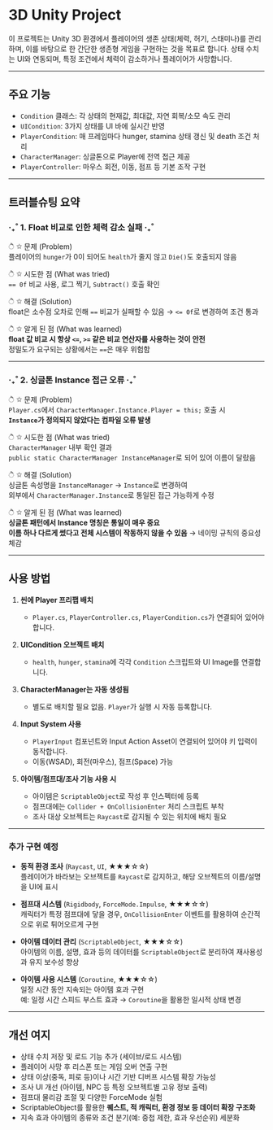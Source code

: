 # 3D Unity Project

이 프로젝트는 Unity 3D 환경에서 플레이어의 생존 상태(체력, 허기, 스태미나)를 관리하며, 
이를 바탕으로 한 간단한 생존형 게임을 구현하는 것을 목표로 합니다.
상태 수치는 UI와 연동되며, 특정 조건에서 체력이 감소하거나 플레이어가 사망합니다.

---

## 주요 기능

- `Condition` 클래스: 각 상태의 현재값, 최대값, 자연 회복/소모 속도 관리
- `UICondition`: 3가지 상태를 UI 바에 실시간 반영
- `PlayerCondition`: 매 프레임마다 hunger, stamina 상태 갱신 및 death 조건 처리
- `CharacterManager`: 싱글톤으로 Player에 전역 접근 제공
- `PlayerController`: 마우스 회전, 이동, 점프 등 기본 조작 구현

---

##  트러블슈팅 요약

### ‧₊˚ 1. Float 비교로 인한 체력 감소 실패 ‧₊˚

  ੈ ✩  문제 (Problem)  
  플레이어의 `hunger`가 0이 되어도 `health`가 줄지 않고 `Die()`도 호출되지 않음

  ੈ ✩  시도한 점 (What was tried)  
  `== 0f` 비교 사용, 로그 찍기, `Subtract()` 호출 확인

  ੈ ✩  해결 (Solution)  
  float은 소수점 오차로 인해 `==` 비교가 실패할 수 있음 → `<= 0f`로 변경하여 조건 통과

  ੈ ✩  알게 된 점 (What was learned)  
  **float 값 비교 시 항상 `<=`, `>=` 같은 비교 연산자를 사용하는 것이 안전**  
  정밀도가 요구되는 상황에서는 `==`은 매우 위험함

---

### ‧₊˚ 2. 싱글톤 Instance 접근 오류 ‧₊˚

  ੈ ✩  문제 (Problem)  
  `Player.cs`에서 `CharacterManager.Instance.Player = this;` 호출 시  
  **`Instance`가 정의되지 않았다는 컴파일 오류 발생**

  ੈ ✩  시도한 점 (What was tried)  
  `CharacterManager` 내부 확인 결과  
  `public static CharacterManager InstanceManager`로 되어 있어 이름이 달랐음

  ੈ ✩  해결 (Solution)  
  싱글톤 속성명을 `InstanceManager` → `Instance`로 변경하여  
  외부에서 `CharacterManager.Instance`로 통일된 접근 가능하게 수정

  ੈ ✩  알게 된 점 (What was learned)  
  **싱글톤 패턴에서 Instance 명칭은 통일이 매우 중요**  
  **이름 하나 다르게 썼다고 전체 시스템이 작동하지 않을 수 있음** → 네이밍 규칙의 중요성 체감

---

##  사용 방법

1. **씬에 Player 프리팹 배치**
   - `Player.cs`, `PlayerController.cs`, `PlayerCondition.cs`가 연결되어 있어야 합니다.
   
2. **UICondition 오브젝트 배치**
   - `health`, `hunger`, `stamina`에 각각 `Condition` 스크립트와 UI Image를 연결합니다.

3. **CharacterManager는 자동 생성됨**
   - 별도로 배치할 필요 없음. `Player`가 실행 시 자동 등록합니다.

4. **Input System 사용**
   - `PlayerInput` 컴포넌트와 Input Action Asset이 연결되어 있어야 키 입력이 동작합니다.
   - 이동(WSAD), 회전(마우스), 점프(Space) 가능

5. **아이템/점프대/조사 기능 사용 시**
   - 아이템은 `ScriptableObject`로 작성 후 인스펙터에 등록
   - 점프대에는 `Collider + OnCollisionEnter` 처리 스크립트 부착
   - 조사 대상 오브젝트는 `Raycast`로 감지될 수 있는 위치에 배치 필요

---

### 추가 구현 예정

- **동적 환경 조사** (`Raycast`, `UI`, ★★★☆☆)  
  플레이어가 바라보는 오브젝트를 `Raycast`로 감지하고, 해당 오브젝트의 이름/설명을 UI에 표시

- **점프대 시스템** (`Rigidbody`, `ForceMode.Impulse`, ★★★☆☆)  
  캐릭터가 특정 점프대에 닿을 경우, `OnCollisionEnter` 이벤트를 활용하여 순간적으로 위로 튀어오르게 구현

- **아이템 데이터 관리** (`ScriptableObject`, ★★★☆☆)  
  아이템의 이름, 설명, 효과 등의 데이터를 `ScriptableObject`로 분리하여 재사용성과 유지 보수성 향상

- **아이템 사용 시스템** (`Coroutine`, ★★★☆☆)  
  일정 시간 동안 지속되는 아이템 효과 구현  
  예: 일정 시간 스피드 부스트 효과 → `Coroutine`을 활용한 일시적 상태 변경

---

## 개선 여지

- 상태 수치 저장 및 로드 기능 추가 (세이브/로드 시스템)
- 플레이어 사망 후 리스폰 또는 게임 오버 연출 구현
- 상태 이상(중독, 피로 등)이나 시간 기반 디버프 시스템 확장 가능성
- 조사 UI 개선 (아이템, NPC 등 특정 오브젝트별 고유 정보 출력)
- 점프대 물리감 조절 및 다양한 ForceMode 실험
- ScriptableObject를 활용한 **퀘스트, 적 캐릭터, 환경 정보 등 데이터 확장 구조화**
- 지속 효과 아이템의 종류와 조건 분기(예: 중첩 제한, 효과 우선순위) 세분화
